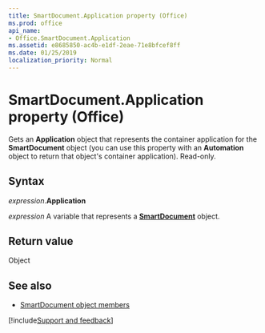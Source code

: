 ```yaml
---
title: SmartDocument.Application property (Office)
ms.prod: office
api_name:
- Office.SmartDocument.Application
ms.assetid: e8685850-ac4b-e1df-2eae-71e8bfcef8ff
ms.date: 01/25/2019
localization_priority: Normal
---
```



# SmartDocument.Application property (Office)

Gets an **Application** object that represents the container application for the **SmartDocument** object (you can use this property with an **Automation** object to return that object's container application). Read-only.


## Syntax

_expression_.**Application**

_expression_ A variable that represents a **[SmartDocument](Office.SmartDocument.md)** object.


## Return value

Object


## See also

- [SmartDocument object members](overview/Library-Reference/smartdocument-members-office.md)



[!include[Support and feedback](~/includes/feedback-boilerplate.md)]
